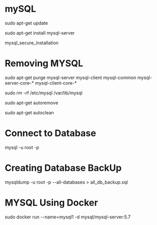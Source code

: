 # mySQL

sudo apt-get update 

sudo apt-get install mysql-server 

mysql_secure_installation 

# Removing MYSQL

sudo apt-get purge mysql-server mysql-client mysql-common mysql-server-core-* mysql-client-core-* 

sudo rm -rf /etc/mysql /var/lib/mysql 

sudo apt-get autoremove 

sudo apt-get autoclean 

# Connect to Database
mysql -u root -p

# Creating Database BackUp

mysqldump -u root -p --all-databases > all_db_backup.sql

# MYSQL Using Docker

sudo docker run --name=mysql1 -d mysql/mysql-server:5.7
